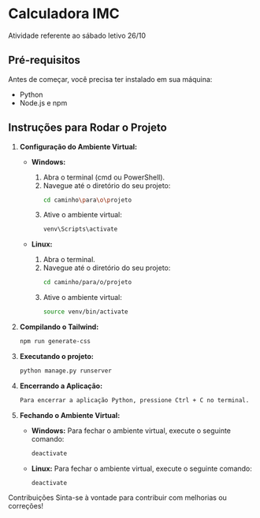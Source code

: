 # Calculadora IMC

Atividade referente ao sábado letivo 26/10

## Pré-requisitos

Antes de começar, você precisa ter instalado em sua máquina:

- Python 
- Node.js e npm 

## Instruções para Rodar o Projeto

1. **Configuração do Ambiente Virtual:**

   - **Windows:**
     1. Abra o terminal (cmd ou PowerShell).
     2. Navegue até o diretório do seu projeto:
        ```bash
        cd caminho\para\o\projeto
        ```
     3. Ative o ambiente virtual:
        ```bash
        venv\Scripts\activate
        ```

   - **Linux:**
     1. Abra o terminal.
     2. Navegue até o diretório do seu projeto:
        ```bash
        cd caminho/para/o/projeto
        ```
     3. Ative o ambiente virtual:
        ```bash
        source venv/bin/activate
        ```

2. **Compilando o Tailwind:**
   
      ```bash
      npm run generate-css

3. **Executando o projeto:**

      ```bash
      python manage.py runserver
      
4. **Encerrando a Aplicação:**

      ```bash
      Para encerrar a aplicação Python, pressione Ctrl + C no terminal.

5. **Fechando o Ambiente Virtual:**

   - **Windows:**
      Para fechar o ambiente virtual, execute o seguinte comando:
      ```bash
      deactivate

      
   - **Linux:**
      Para fechar o ambiente virtual, execute o seguinte comando:
      ```bash
      deactivate

Contribuições
Sinta-se à vontade para contribuir com melhorias ou correções!
